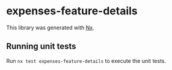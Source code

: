 # expenses-feature-details

This library was generated with [Nx](https://nx.dev).

## Running unit tests

Run `nx test expenses-feature-details` to execute the unit tests.
